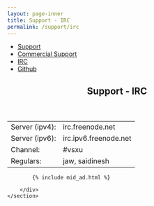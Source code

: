 ```yaml
---
layout: page-inner
title: Support - IRC
permalink: /support/irc
---
```

<div id="main" class="alt">
    <section id="one">
        <div class="inner">
            <ul class="actions horizontal">
                <li><a href="/support" class="button">Support</a></li>
                <li><a href="/support/commercial" class="button special">Commercial Support</a></li>
                <li><a href="/support/irc" class="button">IRC</a></li>
                <li><a href="/support/github" class="button">Github</a></li>
            </ul>
            <header class="major">
                <h1>Support - IRC</h1>
            </header>
            <p>
                <table style="">
                  <tbody><tr><td>Server (ipv4):</td><td>irc.freenode.net</td></tr>
                  <tr><td>Server (ipv6):</td><td>irc.ipv6.freenode.net</td></tr>
                  <tr><td>Channel:</td><td>#vsxu</td></tr>
                  <tr><td>Regulars:</td><td>jaw, saidinesh</td></tr>
                </tbody></table>
            </p>
            
            {% include mid_ad.html %}
            
        </div>
    </section>
</div>
